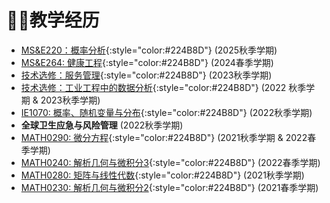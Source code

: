 # 👩‍🏫教学经历

- [MS&E220：概率分析](https://explorecourses.stanford.edu/search?view=catalog&filter-coursestatus-Active=on&page=0&catalog=&academicYear=20252026&q=MS%26E+220%3A+Probabilistic+Analysis&collapse=){:style="color:#224B8D"} (2025秋季学期)
- [MS&E264: 健康工程](https://explorecourses.stanford.edu/search?view=catalog&filter-coursestatus-Active=on&page=0&catalog=&academicYear=20232024&q=MS%26E+264&collapse=){:style="color:#224B8D"} (2024春季学期)
- [技术选修：服务管理](https://scupi.scu.edu.cn/wp-content/uploads/2023/03/Technical-Elective_Service-Management_LiuDi-3.pdf){:style="color:#224B8D"} (2023秋季学期)
- [技术选修：工业工程中的数据分析](https://scupi.scu.edu.cn/wp-content/uploads/2023/03/Technical-Elective_Data-Analytics-in-Industrial-Engineering_LiuYang-3.pdf){:style="color:#224B8D"} (2022 秋季学期 & 2023秋季学期)
- [IE1070: 概率、随机变量与分布](https://scupi.scu.edu.cn/wp-content/uploads/2022/09/IE1070_Probability-and-Statistics_YangLiu.pdf){:style="color:#224B8D"} (2022秋季学期)
- **全球卫生应急与风险管理** (2022秋季学期)
- [MATH0290: 微分方程](https://scupi.scu.edu.cn/wp-content/uploads/2022/03/MATH0290-Differential-Equations-Robin-Cunningham-1.pdf){:style="color:#224B8D"} (2021秋季学期 & 2022春季学期)
- [MATH0240: 解析几何与微积分3](https://scupi.scu.edu.cn/wp-content/uploads/2022/03/MATH0240-Analytic-Geometry-and-Calculus-3-sec1-Yang-Zheng-1.pdf){:style="color:#224B8D"} (2022春季学期)
- [MATH0280: 矩阵与线性代数](https://scupi.scu.edu.cn/wp-content/uploads/2021/09/MATH0280-Matrices-and-Linear-Algebra-sec1-Yang-Zheng-1.pdf){:style="color:#224B8D"} (2021秋季学期)
- [MATH0230: 解析几何与微积分2](https://scupi.scu.edu.cn/wp-content/uploads/2021/03/Math-230-Analytic-Geometry-and-Calculus-2-Yang-Zheng.pdf){:style="color:#224B8D"} (2021春季学期)
